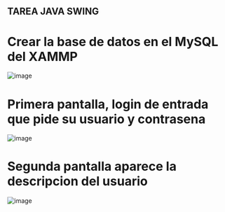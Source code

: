 ## TAREA JAVA SWING
# Crear la base de datos en el MySQL del XAMMP
![image](https://github.com/jeseniaisabel231/JavaSwing_Tarea/assets/130105827/4357580e-13c2-42d8-b22b-2e9fca49edb2)
# Primera pantalla, login de entrada que pide su usuario y contrasena 
![image](https://github.com/jeseniaisabel231/JavaSwing_Tarea/assets/130105827/700daa94-6c49-4d40-80d2-9d34f0e1afbb)
# Segunda pantalla aparece la descripcion del usuario
![image](https://github.com/jeseniaisabel231/JavaSwing_Tarea/assets/130105827/5f49d052-3a61-41ee-b145-4e0bf314fdde)





